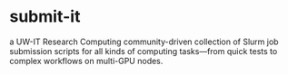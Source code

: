 # submit-it
a UW-IT Research Computing community-driven collection of Slurm job submission scripts for all kinds of computing tasks—from quick tests to complex workflows on multi-GPU nodes.
